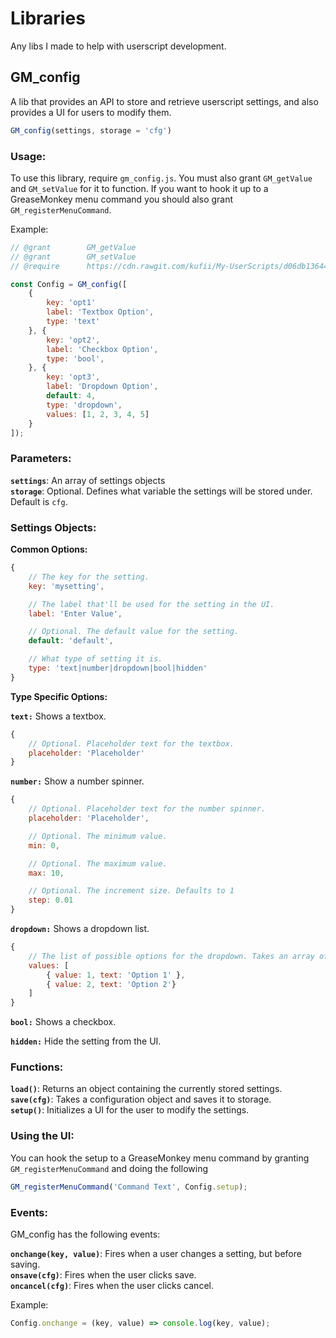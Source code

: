 # Libraries

Any libs I made to help with userscript development.

## GM_config

A lib that provides an API to store and retrieve userscript settings, and also provides a UI for users to modify them.

```javascript
GM_config(settings, storage = 'cfg')
```

### Usage:

To use this library, require `gm_config.js`. You must also grant `GM_getValue` and `GM_setValue` for it to function. If you want to hook it up to a GreaseMonkey menu command you should also grant `GM_registerMenuCommand`.

Example:

```javascript
// @grant        GM_getValue
// @grant        GM_setValue
// @require      https://cdn.rawgit.com/kufii/My-UserScripts/d06db136444c040f833a2517e463d57990e7830d/libs/gm_config.js

const Config = GM_config([
	{
		key: 'opt1'
		label: 'Textbox Option',
		type: 'text'
	}, {
		key: 'opt2',
		label: 'Checkbox Option',
		type: 'bool',
	}, {
		key: 'opt3',
		label: 'Dropdown Option',
		default: 4,
		type: 'dropdown',
		values: [1, 2, 3, 4, 5]
	}
]);
```

### Parameters:

**`settings`**: An array of settings objects  
**`storage`**: Optional. Defines what variable the settings will be stored under. Default is `cfg`.

### Settings Objects:

**Common Options:**  
```javascript
{
	// The key for the setting.
	key: 'mysetting',

	// The label that'll be used for the setting in the UI.
	label: 'Enter Value',

	// Optional. The default value for the setting.
	default: 'default',

	// What type of setting it is.
	type: 'text|number|dropdown|bool|hidden'
}
```

**Type Specific Options:**

**`text:`** Shows a textbox.
```javascript
{
	// Optional. Placeholder text for the textbox.
	placeholder: 'Placeholder'
}
```

**`number:`** Show a number spinner.
```javascript
{
	// Optional. Placeholder text for the number spinner.
	placeholder: 'Placeholder',

	// Optional. The minimum value.
	min: 0,

	// Optional. The maximum value.
	max: 10,

	// Optional. The increment size. Defaults to 1
	step: 0.01
}
```

**`dropdown:`** Shows a dropdown list.
```javascript
{
	// The list of possible options for the dropdown. Takes an array of values, or an array of objects with a "value" property and "text" property
	values: [
		{ value: 1, text: 'Option 1' },
		{ value: 2, text: 'Option 2'}
	]
}
```

**`bool:`** Shows a checkbox.

**`hidden:`** Hide the setting from the UI.

### Functions:

**`load()`**: Returns an object containing the currently stored settings.  
**`save(cfg)`**: Takes a configuration object and saves it to storage.  
**`setup()`**: Initializes a UI for the user to modify the settings.

### Using the UI:
You can hook the setup to a GreaseMonkey menu command by granting `GM_registerMenuCommand` and doing the following

```javascript
GM_registerMenuCommand('Command Text', Config.setup);
```

### Events:
GM_config has the following events:

**`onchange(key, value)`**: Fires when a user changes a setting, but before saving.  
**`onsave(cfg)`**: Fires when the user clicks save.  
**`oncancel(cfg)`**: Fires when the user clicks cancel.

Example:

```javascript
Config.onchange = (key, value) => console.log(key, value);
```
